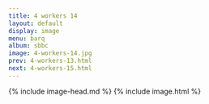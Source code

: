 ```yaml
---
title: 4 workers 14
layout: default
display: image
menu: barq
album: sbbc
image: 4-workers-14.jpg
prev: 4-workers-13.html
next: 4-workers-15.html
---
```

{% include image-head.md %}
{% include image.html %}